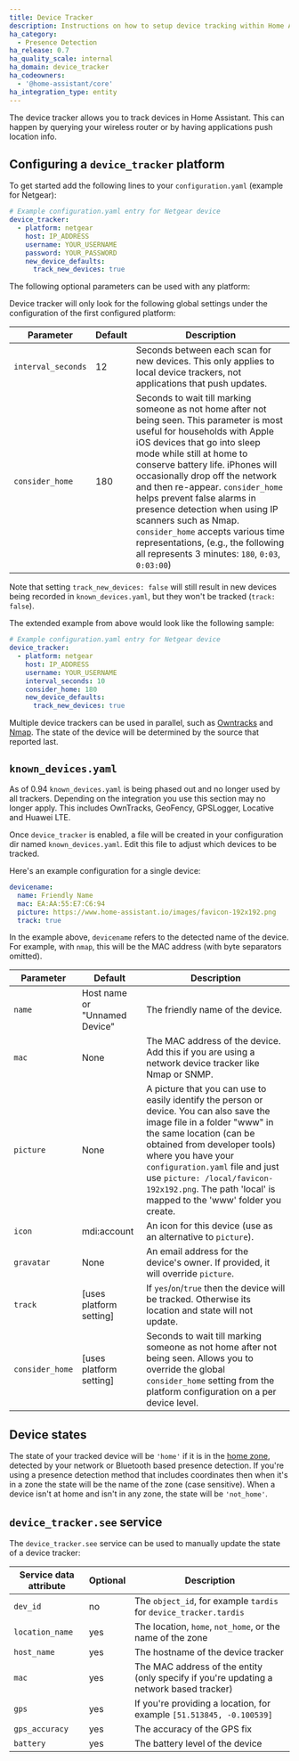 ```yaml
---
title: Device Tracker
description: Instructions on how to setup device tracking within Home Assistant.
ha_category:
  - Presence Detection
ha_release: 0.7
ha_quality_scale: internal
ha_domain: device_tracker
ha_codeowners:
  - '@home-assistant/core'
ha_integration_type: entity
---
```


The device tracker allows you to track devices in Home Assistant. This can happen by querying your wireless router or by having applications push location info.

## Configuring a `device_tracker` platform

To get started add the following lines to your `configuration.yaml` (example for Netgear):

```yaml
# Example configuration.yaml entry for Netgear device
device_tracker:
  - platform: netgear
    host: IP_ADDRESS
    username: YOUR_USERNAME
    password: YOUR_PASSWORD
    new_device_defaults:
      track_new_devices: true
```

The following optional parameters can be used with any platform:

<div class='note'>
  Device tracker will only look for the following global settings under the configuration of the first configured platform:
</div>

| Parameter           | Default | Description                                                                                                                                                                                                                                                                                                                                                                               |
|----------------------|---------|-------------------------------------------------------------------------------------------------------------------------------------------------------------------------------------------------------------------------------------------------------------------------------------------------------------------------------------------------------------------------------------------|
| `interval_seconds`   | 12      | Seconds between each scan for new devices. This only applies to local device trackers, not applications that push updates. |
| `consider_home`      | 180     | Seconds to wait till marking someone as not home after not being seen. This parameter is most useful for households with Apple iOS devices that go into sleep mode while still at home to conserve battery life. iPhones will occasionally drop off the network and then re-appear. `consider_home` helps prevent false alarms in presence detection when using IP scanners such as Nmap. `consider_home` accepts various time representations, (e.g., the following all represents 3 minutes: `180`, `0:03`, `0:03:00`)  |

<div class='note'>

  Note that setting `track_new_devices: false` will still result in new devices being recorded in `known_devices.yaml`, but they won't be tracked (`track: false`).

</div>

The extended example from above would look like the following sample:

```yaml
# Example configuration.yaml entry for Netgear device
device_tracker:
  - platform: netgear
    host: IP_ADDRESS
    username: YOUR_USERNAME
    interval_seconds: 10
    consider_home: 180
    new_device_defaults:
      track_new_devices: true
```

Multiple device trackers can be used in parallel, such as [Owntracks](/integrations/owntracks/) and [Nmap](/integrations/nmap_tracker/). The state of the device will be determined by the source that reported last.

## `known_devices.yaml`

<div class='note warning'>

As of 0.94 `known_devices.yaml` is being phased out and no longer used by all trackers. Depending on the integration you use this section may no longer apply. This includes OwnTracks, GeoFency, GPSLogger, Locative and Huawei LTE.

</div>

Once `device_tracker` is enabled, a file will be created in your configuration dir named `known_devices.yaml`. Edit this file to adjust which devices to be tracked.

Here's an example configuration for a single device:

```yaml
devicename:
  name: Friendly Name
  mac: EA:AA:55:E7:C6:94
  picture: https://www.home-assistant.io/images/favicon-192x192.png
  track: true
```

<div class='note warning'>

In the example above, `devicename` refers to the detected name of the device.  For example, with `nmap`, this will be the MAC address (with byte separators omitted).

</div>

| Parameter      | Default                       | Description                                                                                             |
|----------------|-------------------------------|---------------------------------------------------------------------------------------------------------|
| `name`         | Host name or "Unnamed Device" | The friendly name of the device.                                                                         |
| `mac`          | None                          | The MAC address of the device. Add this if you are using a network device tracker like Nmap or SNMP.     |
| `picture`      | None                          | A picture that you can use to easily identify the person or device. You can also save the image file in a folder "www" in the same location (can be obtained from developer tools) where you have your `configuration.yaml` file and just use `picture: /local/favicon-192x192.png`. The path 'local' is mapped to the 'www' folder you create.                                     |
| `icon`         | mdi:account                   | An icon for this device (use as an alternative to `picture`).                           |
| `gravatar`     | None                          | An email address for the device's owner. If provided, it will override `picture`.                        |
| `track`        | [uses platform setting]       | If  `yes`/`on`/`true` then the device will be tracked. Otherwise its location and state will not update. |
| `consider_home` | [uses platform setting]      | Seconds to wait till marking someone as not home after not being seen. Allows you to override the global `consider_home` setting from the platform configuration on a per device level.                                 |

## Device states

The state of your tracked device will be `'home'` if it is in the [home zone](/integrations/zone#home-zone), detected by your network or Bluetooth based presence detection. If you're using a presence detection method that includes coordinates then when it's in a zone the state will be the name of the zone (case sensitive). When a device isn't at home and isn't in any zone, the state will be `'not_home'`.

## `device_tracker.see` service

The `device_tracker.see` service can be used to manually update the state of a device tracker:

| Service data attribute | Optional | Description |
| ---------------------- | -------- | ----------- |
| `dev_id`               |       no | The `object_id`, for example `tardis` for `device_tracker.tardis` |
| `location_name`        |      yes | The location, `home`, `not_home`, or the name of the zone |
| `host_name`            |      yes | The hostname of the device tracker |
| `mac`                  |      yes | The MAC address of the entity (only specify if you're updating a network based tracker) |
| `gps`                  |      yes | If you're providing a location, for example `[51.513845, -0.100539]` |
| `gps_accuracy`         |      yes | The accuracy of the GPS fix |
| `battery`              |      yes | The battery level of the device |
